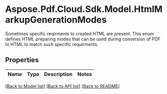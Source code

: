 # Aspose.Pdf.Cloud.Sdk.Model.HtmlMarkupGenerationModes
Sometimes specific reqirments to created HTML are present.
This enum defines HTML preparing modes that can be used
during conversion of PDF to HTML to match such specific requirments.
            

## Properties

Name | Type | Description | Notes
------------ | ------------- | ------------- | -------------

[[Back to Model list]](../README.md#documentation-for-models) [[Back to API list]](../README.md#documentation-for-api-endpoints) [[Back to README]](../README.md)

